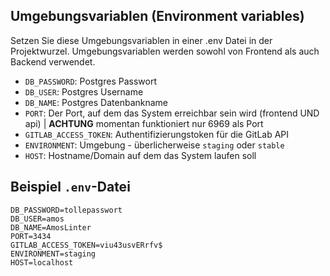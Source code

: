 
## Umgebungsvariablen (Environment variables)
Setzen Sie diese Umgebungsvariablen in einer .env Datei in der Projektwurzel.
Umgebungsvariablen werden sowohl von Frontend als auch Backend verwendet.

- `DB_PASSWORD`: Postgres Passwort
- `DB_USER`: Postgres Username
- `DB_NAME`: Postgres Datenbankname
- `PORT`: Der Port, auf dem das System erreichbar sein wird (frontend UND api) | **ACHTUNG** momentan funktioniert nur 6969 als Port
- `GITLAB_ACCESS_TOKEN`: Authentifizierungstoken für die GitLab API
- `ENVIRONMENT`: Umgebung - überlicherweise `staging` oder `stable`
- `HOST`: Hostname/Domain auf dem das System laufen soll
 
## Beispiel `.env`-Datei
```env
DB_PASSWORD=tollepasswort
DB_USER=amos
DB_NAME=AmosLinter
PORT=3434
GITLAB_ACCESS_TOKEN=viu43usvERrfv$
ENVIRONMENT=staging
HOST=localhost
```
